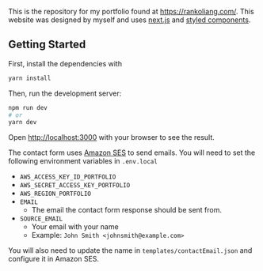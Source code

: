 This is the repository for my portfolio found at https://rankoliang.com/.
This website was designed by myself and uses [next.js](https://nextjs.org/) and [styled components](https://styled-components.com/).

## Getting Started

First, install the dependencies with

```bash
yarn install
```

Then, run the development server:

```bash
npm run dev
# or
yarn dev
```

Open [http://localhost:3000](http://localhost:3000) with your browser to see the result.

The contact form uses [Amazon SES](https://aws.amazon.com/ses/) to send emails.
You will need to set the following environment variables in `.env.local`

- `AWS_ACCESS_KEY_ID_PORTFOLIO`
- `AWS_SECRET_ACCESS_KEY_PORTFOLIO`
- `AWS_REGION_PORTFOLIO`
- `EMAIL`
  - The email the contact form response should be sent from.
- `SOURCE_EMAIL`
  - Your email with your name
  - Example: `John Smith <johnsmith@example.com>`

You will also need to update the name in `templates/contactEmail.json` and configure it in Amazon SES.
